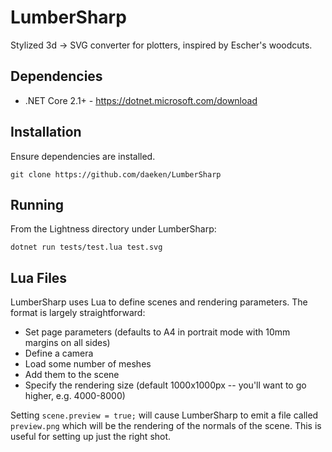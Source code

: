 LumberSharp
===========

Stylized 3d -> SVG converter for plotters, inspired by Escher's woodcuts.

Dependencies
------------

- .NET Core 2.1+ - https://dotnet.microsoft.com/download

Installation
------------

Ensure dependencies are installed.

	git clone https://github.com/daeken/LumberSharp

Running
-------

From the Lightness directory under LumberSharp:

	dotnet run tests/test.lua test.svg

Lua Files
---------

LumberSharp uses Lua to define scenes and rendering parameters.  The format is largely straightforward:

- Set page parameters (defaults to A4 in portrait mode with 10mm margins on all sides)
- Define a camera
- Load some number of meshes
- Add them to the scene
- Specify the rendering size (default 1000x1000px -- you'll want to go higher, e.g. 4000-8000)

Setting `scene.preview = true;` will cause LumberSharp to emit a file called `preview.png` which will be the rendering of the normals of the scene.  This is useful for setting up just the right shot.
